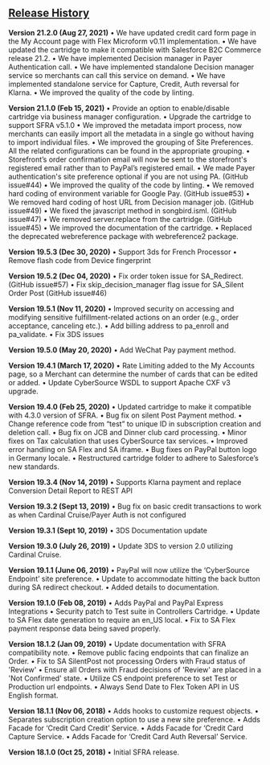 ## <ins>Release History

**Version 21.2.0 (Aug 27, 2021)**
•	We have updated credit card form page in the My Account page with Flex Microform v0.11 implementation. 
•	We have updated the cartridge to make it compatible with Salesforce B2C Commerce release 21.2.
•	We have implemented Decision manager in Payer Authentication call. 
•	We have implemented standalone Decision manager service so merchants can call this service on demand.
•	We have implemented standalone service for Capture, Credit, Auth reversal for Klarna. 
•	We improved the quality of the code by linting.


**Version 21.1.0 (Feb 15, 2021)**
•	Provide an option to enable/disable cartridge via business manager configuration.
•	Upgrade the cartridge to support SFRA v5.1.0
•	We improved the metadata import process, now merchants can easily import all the metadata in a single go without having to import individual files.
•	We improved the grouping of Site Preferences. All the related configurations can be found in the appropriate grouping. 
•	Storefront’s order confirmation email will now be sent to the storefront's registered email rather than to PayPal’s registered email.
•	We made Payer authentication's site preference optional if you are not using PA. (GitHub issue#44)
•	We improved the quality of the code by linting.
•	We removed hard coding of environment variable for Google Pay. (GitHub issue#53)
•	We removed hard coding of host URL from Decision manager job. (GitHub issue#49)
•	We fixed the javascript method in songbird.isml. (GitHub issue#47)
•	We removed server.replace from the cartridge. (GitHub issue#45)
•	We improved the documentation of the cartridge. 
•	Replaced the deprecated webreference package with webreference2 package.

**Version 19.5.3 (Dec 30, 2020)**
•	Support 3ds for French Processor
•	Remove flash code from Device fingerprint

**Version 19.5.2 (Dec 04, 2020)**
•	Fix order token issue for SA_Redirect. (GitHub issue#57)
•	Fix skip_decision_manager flag issue for SA_Silent Order Post (GitHub issue#46)

**Version 19.5.1 (Nov 11, 2020)**
•	Improved security on accessing and modifying sensitive fulfillment-related actions on an order (e.g., order acceptance, canceling etc.).
•	Add billing address to pa_enroll and pa_validate.
•	Fix 3DS issues

**Version 19.5.0 (May 20, 2020)**
•	Add WeChat Pay payment method.

**Version 19.4.1 (March 17, 2020)**
•	Rate Limiting added to the My Accounts page, so a Merchant can determine the number of cards that can be edited or added.
•	Update CyberSource WSDL to support Apache CXF v3 upgrade.

**Version 19.4.0 (Feb 25, 2020)**
•	Updated cartridge to make it compatible with 4.3.0 version of SFRA.
•	Bug fix on silent Post Payment method.
•	Change reference code from “test” to unique ID in subscription creation and deletion call.
•	Bug fix on JCB and Dinner club card processing.
•	Minor fixes on Tax calculation that uses CyberSource tax services.
•	Improved error handling on SA Flex and SA iframe.
•	Bug fixes on PayPal button logo in Germany locale.
•	Restructured cartridge folder to adhere to Salesforce’s new standards.

**Version 19.3.4 (Nov 14, 2019)**
•	Supports Klarna payment and replace Conversion Detail Report to REST API

**Version 19.3.2 (Sept 13, 2019)**
•	Bug fix on basic credit transactions to work as when Cardinal Cruise/Payer Auth is not configured

**Version 19.3.1 (Sept 10, 2019)**
•	3DS Documentation update

**Version 19.3.0 (July 26, 2019)**
•	Update 3DS to version 2.0 utilizing Cardinal Cruise.

**Version 19.1.1 (June 06, 2019)**
•	PayPal will now utilize the ‘CyberSource Endpoint’ site preference.
•	Update to accommodate hitting the back button during SA redirect checkout.
•	Added details to documentation.

**Version 19.1.0 (Feb 08, 2019)**
•	Adds PayPal and PayPal Express Integrations
•	Security patch to Test suite in Controllers Cartridge.
•	Update to SA Flex date generation to require an en_US local.
•	Fix to SA Flex payment response data being saved properly.

**Version 18.1.2 (Jan 09, 2019)**
•	Update documentation with SFRA compatibility note.
•	Remove public facing endpoints that can finalize an Order.
•	Fix to SA SilentPost not processing Orders with Fraud status of 'Review'
•	Ensure all Orders with Fraud decisions of 'Review' are placed in a 'Not Confirmed' state.
•	Utilize CS endpoint preference to set Test or Production url endpoints.
•	Always Send Date to Flex Token API in US English format.

**Version 18.1.1 (Nov 06, 2018)**
•	Adds hooks to customize request objects.
•	Separates subscription creation option to use a new site preference.
•	Adds Facade for ‘Credit Card Credit’ Service.
•	Adds Facade for ‘Credit Card Capture Service.
•	Adds Facade for ‘Credit Card Auth Reversal’ Service.

**Version 18.1.0 (Oct 25, 2018)**
•	Initial SFRA release.



